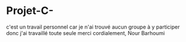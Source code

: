 # Projet-C-
c'est un travail personnel car je n'ai trouvé aucun groupe à y participer donc j'ai travaillé toute seule merci
cordialement,
Nour Barhoumi
